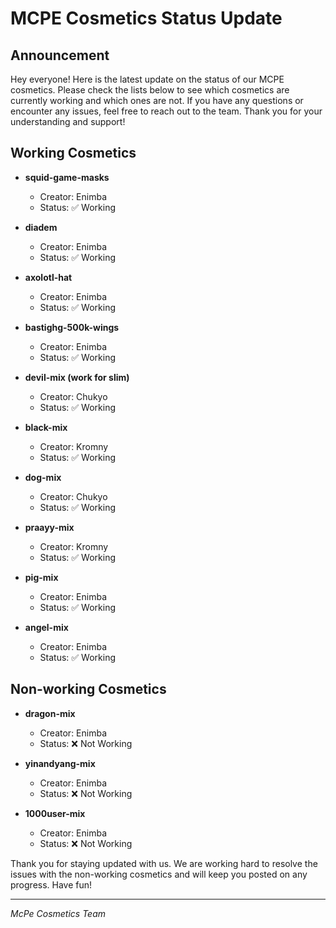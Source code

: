 # MCPE Cosmetics Status Update

## Announcement
Hey everyone! Here is the latest update on the status of our MCPE cosmetics. Please check the lists below to see which cosmetics are currently working and which ones are not. If you have any questions or encounter any issues, feel free to reach out to the team. Thank you for your understanding and support!

## Working Cosmetics
- **squid-game-masks**
  - Creator: Enimba
  - Status: :white_check_mark: Working

- **diadem**
  - Creator: Enimba
  - Status: :white_check_mark: Working

- **axolotl-hat**
  - Creator: Enimba
  - Status: :white_check_mark: Working

- **bastighg-500k-wings**
  - Creator: Enimba
  - Status: :white_check_mark: Working

- **devil-mix (work for slim)**
  - Creator: Chukyo
  - Status: :white_check_mark: Working

- **black-mix**
  - Creator: Kromny
  - Status: :white_check_mark: Working

- **dog-mix**
  - Creator: Chukyo
  - Status: :white_check_mark: Working

- **praayy-mix**
  - Creator: Kromny
  - Status: :white_check_mark: Working

- **pig-mix**
  - Creator: Enimba
  - Status: ✅ Working

- **angel-mix**
  - Creator: Enimba
  - Status: :white_check_mark: Working


## Non-working Cosmetics
- **dragon-mix**
  - Creator: Enimba
  - Status: :x: Not Working

- **yinandyang-mix**
  - Creator: Enimba
  - Status: :x: Not Working

- **1000user-mix**
  - Creator: Enimba
  - Status: :x: Not Working


Thank you for staying updated with us. We are working hard to resolve the issues with the non-working cosmetics and will keep you posted on any progress. Have fun!

---

*McPe Cosmetics Team*
